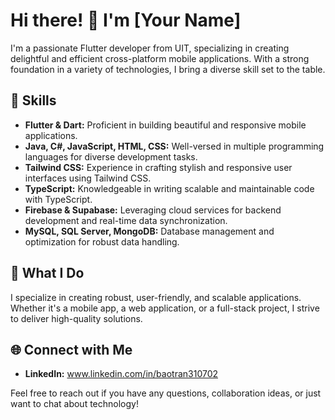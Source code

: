 # Hi there! 👋 I'm [Your Name]

I'm a passionate Flutter developer from UIT, specializing in creating delightful and efficient cross-platform mobile applications. With a strong foundation in a variety of technologies, I bring a diverse skill set to the table.

## 🔧 Skills

- **Flutter & Dart:** Proficient in building beautiful and responsive mobile applications.
- **Java, C#, JavaScript, HTML, CSS:** Well-versed in multiple programming languages for diverse development tasks.
- **Tailwind CSS:** Experience in crafting stylish and responsive user interfaces using Tailwind CSS.
- **TypeScript:** Knowledgeable in writing scalable and maintainable code with TypeScript.
- **Firebase & Supabase:** Leveraging cloud services for backend development and real-time data synchronization.
- **MySQL, SQL Server, MongoDB:** Database management and optimization for robust data handling.

## 🚀 What I Do

I specialize in creating robust, user-friendly, and scalable applications. Whether it's a mobile app, a web application, or a full-stack project, I strive to deliver high-quality solutions.

## 🌐 Connect with Me

- **LinkedIn:** www.linkedin.com/in/baotran310702

Feel free to reach out if you have any questions, collaboration ideas, or just want to chat about technology!

